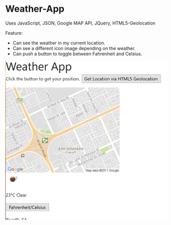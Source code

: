 # Weather-App
Uses JavaScript, JSON, Google MAP API, JQuery, HTML5-Geolocation

Feature:
* Can see the weather in my current location.
* Can see a different icon image depending on the weather.
* Can push a button to toggle between Fahrenheit and Celsius.

![WeatherApp Result](\image\weather-app.PNG) 
